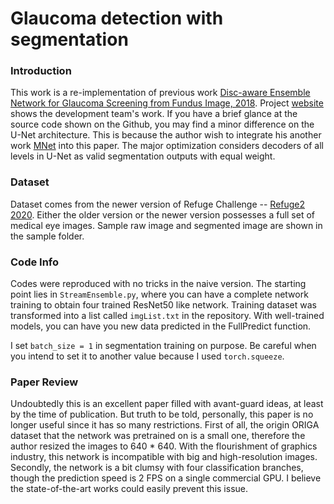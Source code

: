 # Glaucoma detection with segmentation

### Introduction

This work is a re-implementation of previous work [Disc-aware Ensemble Network for Glaucoma Screening from Fundus Image, 2018](https://arxiv.org/pdf/1805.07549.pdf). Project [website](https://hzfu.github.io/proj_glaucoma_fundus.html) shows the development team's work. If you have a brief glance at the source code shown on the Github, you may find a minor difference on the U-Net architecture. This is because the author wish to integrate his another work [MNet](https://arxiv.org/abs/1801.00926) into this paper. The major optimization considers decoders of all levels in U-Net as valid segmentation outputs with equal weight.

### Dataset

Dataset comes from the newer version of Refuge Challenge -- [Refuge2 2020](https://refuge.grand-challenge.org/Home2020/).  Either the older version or the newer version possesses a full set of medical eye images. Sample raw image and segmented image are shown in the sample folder.

### Code Info

Codes were reproduced with no tricks in the naive version. The starting point lies in `StreamEnsemble.py`, where you can have a complete network training to obtain four trained ResNet50 like network. Training dataset was transformed into a list called `imgList.txt` in the repository. With well-trained models, you can have you new data predicted in the FullPredict function.

I set `batch_size = 1` in segmentation training on purpose. Be careful when you intend to set it to another value because I used `torch.squeeze`.

### Paper Review

Undoubtedly this is an excellent paper filled with avant-guard ideas, at least by the time of publication. But truth to be told, personally, this paper is no longer useful since it has so many restrictions. First of all, the origin ORIGA dataset that the network was pretrained on is a small one, therefore the author resized the images to 640 * 640. With the flourishment of graphics industry, this network is incompatible with big and high-resolution images. Secondly, the network is a bit clumsy with four classification branches, though the prediction speed is 2 FPS on a single commercial GPU. I believe the state-of-the-art works could easily prevent this issue.